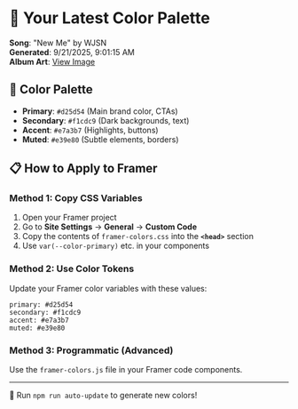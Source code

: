 # 🎨 Your Latest Color Palette

**Song**: "New Me" by WJSN  
**Generated**: 9/21/2025, 9:01:15 AM  
**Album Art**: [View Image](https://lastfm.freetls.fastly.net/i/u/300x300/1f1f4de4eb85fd65f216b7aef922db99.jpg)

## 🎨 Color Palette
- **Primary**: `#d25d54` (Main brand color, CTAs)
- **Secondary**: `#f1cdc9` (Dark backgrounds, text)  
- **Accent**: `#e7a3b7` (Highlights, buttons)
- **Muted**: `#e39e80` (Subtle elements, borders)

## 📋 How to Apply to Framer

### Method 1: Copy CSS Variables
1. Open your Framer project
2. Go to **Site Settings** → **General** → **Custom Code**
3. Copy the contents of `framer-colors.css` into the **`<head>`** section
4. Use `var(--color-primary)` etc. in your components

### Method 2: Use Color Tokens
Update your Framer color variables with these values:
```
primary: #d25d54
secondary: #f1cdc9
accent: #e7a3b7
muted: #e39e80
```

### Method 3: Programmatic (Advanced)
Use the `framer-colors.js` file in your Framer code components.

---
🔄 Run `npm run auto-update` to generate new colors!